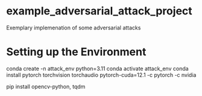 # example_adversarial_attack_project
Exemplary implemenation of some adversarial attacks

# Setting up the Environment
conda create -n attack_env python=3.11
conda activate attack_env
conda install pytorch torchvision torchaudio pytorch-cuda=12.1 -c pytorch -c nvidia

pip install opencv-python, tqdm
